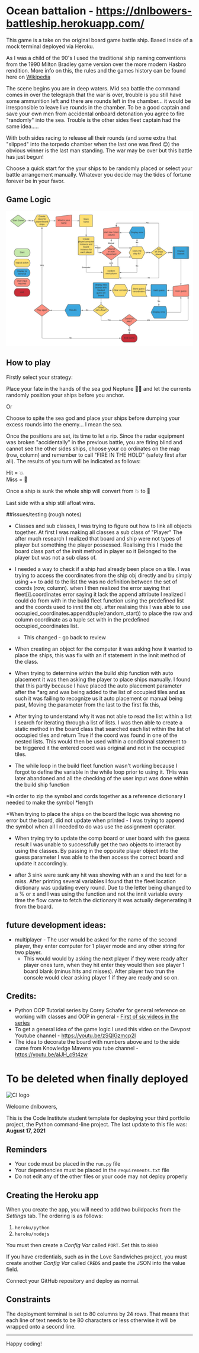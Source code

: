 # Ocean battalion - https://dnlbowers-battleship.herokuapp.com/
This game is a take on the original board game battle ship. Based inside of a mock terminal deployed via Heroku.

As I was a child of the 90's I used the traditional ship naming conventions from the 1990 Milton Bradley game version over the more modern Hasbro rendition. More info on this, the rules and the games history can be found here on [Wikipedia](https://en.wikipedia.org/wiki/Battleship_(game))

The scene begins you are in deep waters. Mid sea battle the command comes in over the telegraph that the war is over, trouble is you still have some ammunition left and there are rounds left in the chamber... it would be irresponsible to leave live rounds in the chamber. To be a good captain and save your own men from accidental onboard detonation you agree to fire "randomly" into the sea. Trouble is the other sides fleet captain had the same idea.....

With both sides racing to release all their rounds (and some extra that "slipped" into the torpedo chamber when the last one was fired :wink:) the obvious winner is the last man standing. The war may be over but this battle has just begun!

Choose a quick start for the your ships to be randomly placed or select your battle arrangement manually. Whatever you decide may the tides of fortune forever be in your favor.

## Game Logic

![Game Logic Flowchart](docs/flowchart.jpeg)

## How to play

Firstly select your strategy:  

Place your fate in the hands of the sea god Neptune :merman: and let the currents randomly position your ships before you anchor.   

Or  

Choose to spite the sea god and place your ships before dumping your excess rounds into the enemy... I mean the sea.  

Once the positions are set, its time to let a rip. Since the radar equipment was broken "accidentally" in the previous battle, you are firing blind and cannot see the other sides ships, choose your co ordinates on the map (row, column) and remember to call "FIRE IN THE HOLD" (safety first after all). The results of you turn will be indicated as follows:  

Hit = :boom:  
Miss = :ocean:

Once a ship is sunk the whole ship will convert from :boom: to :diving_mask:

Last side with a ship still afloat wins.

##issues/testing (rough notes)

* Classes and sub classes, I was trying to figure out how to link all objects together. At first I was making all classes a sub class of "Player" The after much research I realized that board and ship were not types of player but something the player possessed. Realising this I made the board class part of the innit method in player so it Belonged to the player but was not a sub class of.

* I needed a way to check if a ship had already been place on a tile. I was trying to access the coordinates from the ship obj directly and bu simply using += to add to the list the was no definition between the set of coords (row, column). when I then realized the error saying that fleet[i].coordinates error saying it lack the append attribute I realized I could do  from with in the build fleet function using the predefined list and the coords used to innit the obj. after realising this I was able to use occupied_coordinates.append(tuple(random_start)) to place the row and column coordinate as a tuple set with in the predefined occupied_coordinates list.
  * This changed - go back to review

* When creating an object for the computer it was asking how it wanted to place the ships, this was fix with an if statement in the innit method of the class.

* When trying to determine within the build ship function with auto placement it was then asking the player to place ships manually. I found that this partly because I have placed the auto placement parameter after the *arg and was being added to the list of occupied tiles and as such it was failing to recognize us it auto placement or manual being past, Moving the parameter from the last to the first fix this,

* After trying to understand why it was not able to read the list within a list I search for iterating through a list of lists. I was then able to create a static method in the board class that searched each list within the list of occupied tiles and return True if the coord was found in one of the nested lists. This would then be used within a conditional statement to be triggered it the entered coord was original and not in the occupied tiles.

* The while loop in the build fleet function wasn't working because I forgot to define the variable in the while loop prior to using it. THis was later abandoned and all the checking of the user input was done within the build ship function

*In order to zip the symbol and cords together as a reference dictionary I needed to make the symbol *length

*When trying to place the ships on the board the logic was showing no error but the board, did not update when printed - I was trying to append the symbol when all I needed to do was use the assignment operator.

* When trying try to update the comp board or user board with the guess result I was unable to successfully get the two objects to interact by using the classes. By passing in the opposite player object into the guess parameter I was able to the then access the correct board and update it accordingly.

* after 3 sink were sunk any hit was showing with an x and the text for a miss. After printing several variables I found that the fleet location dictionary was updating every round. Due to the letter being changed to a % or x and I was using the function and not the innit variable every time the flow came to fetch the dictionary it was actually degenerating it from the board.


## future development ideas:
* multiplayer - The user would be asked for the name of the second player, they enter computer for 1 player mode and any other string for two player.
  * This would would by asking the next player if they were ready after player ones turn, when they hit enter they would then see player 1 board blank (minus hits and misses). After player two trun the console would clear asking player 1 if they are ready and so on.

## Credits:
* Python OOP Tutorial series by Corey Schafer for general reference on working with classes and OOP in general  - [First of six videos in the series](https://youtu.be/ZDa-Z5JzLYM)  
* To get a general idea of the game logic I used this video on the Devpost Youtube channel - https://youtu.be/zSQIGzmcp2I  
* The idea to decorate the board with numbers above and to the side came from Knowledge Mavens you tube channel - https://youtu.be/alJH_c9t4zw


# To be deleted when finally deployed
![CI logo](https://codeinstitute.s3.amazonaws.com/fullstack/ci_logo_small.png)

Welcome dnlbowers,

This is the Code Institute student template for deploying your third portfolio project, the Python command-line project. The last update to this file was: **August 17, 2021**

## Reminders

* Your code must be placed in the `run.py` file
* Your dependencies must be placed in the `requirements.txt` file
* Do not edit any of the other files or your code may not deploy properly

## Creating the Heroku app

When you create the app, you will need to add two buildpacks from the _Settings_ tab. The ordering is as follows:

1. `heroku/python`
2. `heroku/nodejs`

You must then create a _Config Var_ called `PORT`. Set this to `8000`

If you have credentials, such as in the Love Sandwiches project, you must create another _Config Var_ called `CREDS` and paste the JSON into the value field.

Connect your GitHub repository and deploy as normal.

## Constraints

The deployment terminal is set to 80 columns by 24 rows. That means that each line of text needs to be 80 characters or less otherwise it will be wrapped onto a second line.

-----
Happy coding!